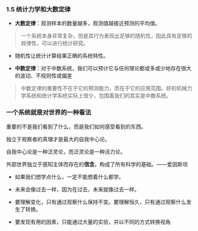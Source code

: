### 1.5 统计力学和大数定律

- **大数定律**：观测样本的数量越多，观测值越接近预测的平均值。

> 一个系统本身非常复杂，但是其行为表现出足够的随机性，因此具有足够的规律性，可以进行统计研究。

- 随机性让统计计算结果正确的系统特性。

- **中数定律**：对于中数系统，我们可以预计它与任何理论都或多或少地存在很大的波动、不规则性或偏差

> 中数定律的重要性不在于它的预测能力，而在于它的应用范围。好的机械力学系统和统计学系统实际上很少，包围着我们的其实是中数系统。


### 一个系统就是对世界的一种看法

重要的不是我们看到了什么，而是我们如何感受看到的东西。

独立于观察者的真理才是最大的自我中心论。

自我中心论是一种泛灵论，而泛灵论是一种活力论。

外部世界独立于感知主体而存在的**信念**，构成了所有科学的基础。——爱因斯坦


- 如果我们想学点什么，一定不能想着什么都学。

- 未来会像过去一样，因为在过去，未来就像过去一样。

- 要理解变化，只有通过观察什么保持不变。要理解恒久，只有通过观察什么发生了转换。

- 要发现有用的因素，只能通过大量的实验，并以不同的方式转换视角